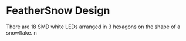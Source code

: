 # FeatherSnow Design

There are 18 SMD white LEDs arranged in 3 hexagons on the shape of a snowflake.
n
